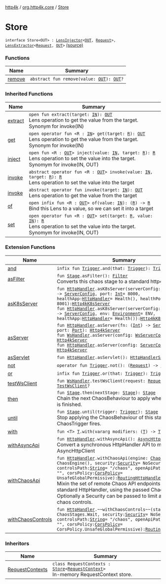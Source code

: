 [http4k](../../index.md) / [org.http4k.core](../index.md) / [Store](./index.md)

# Store

`interface Store<OUT> : `[`LensInjector`](../../org.http4k.lens/-lens-injector/index.md)`<`[`OUT`](index.md#OUT)`, `[`Request`](../-request/index.md)`>, `[`LensExtractor`](../../org.http4k.lens/-lens-extractor/index.md)`<`[`Request`](../-request/index.md)`, `[`OUT`](index.md#OUT)`>` [(source)](https://github.com/http4k/http4k/blob/master/http4k-core/src/main/kotlin/org/http4k/core/Store.kt#L6)

### Functions

| Name | Summary |
|---|---|
| [remove](remove.md) | `abstract fun remove(value: `[`OUT`](index.md#OUT)`): `[`OUT`](index.md#OUT)`?` |

### Inherited Functions

| Name | Summary |
|---|---|
| [extract](../../org.http4k.lens/-lens-extractor/extract.md) | `open fun extract(target: `[`IN`](../../org.http4k.lens/-lens-extractor/index.md#IN)`): `[`OUT`](../../org.http4k.lens/-lens-extractor/index.md#OUT)<br>Lens operation to get the value from the target. Synonym for invoke(IN) |
| [get](../../org.http4k.lens/-lens-extractor/get.md) | `open operator fun <R : `[`IN`](../../org.http4k.lens/-lens-extractor/index.md#IN)`> get(target: `[`R`](../../org.http4k.lens/-lens-extractor/get.md#R)`): `[`OUT`](../../org.http4k.lens/-lens-extractor/index.md#OUT)<br>Lens operation to get the value from the target. Synonym for invoke(IN) |
| [inject](../../org.http4k.lens/-lens-injector/inject.md) | `open fun <R : `[`OUT`](../../org.http4k.lens/-lens-injector/index.md#OUT)`> inject(value: `[`IN`](../../org.http4k.lens/-lens-injector/index.md#IN)`, target: `[`R`](../../org.http4k.lens/-lens-injector/inject.md#R)`): `[`R`](../../org.http4k.lens/-lens-injector/inject.md#R)<br>Lens operation to set the value into the target. Synomym for invoke(IN, OUT) |
| [invoke](../../org.http4k.lens/-lens-injector/invoke.md) | `abstract operator fun <R : `[`OUT`](../../org.http4k.lens/-lens-injector/index.md#OUT)`> invoke(value: `[`IN`](../../org.http4k.lens/-lens-injector/index.md#IN)`, target: `[`R`](../../org.http4k.lens/-lens-injector/invoke.md#R)`): `[`R`](../../org.http4k.lens/-lens-injector/invoke.md#R)<br>Lens operation to set the value into the target |
| [invoke](../../org.http4k.lens/-lens-extractor/invoke.md) | `abstract operator fun invoke(target: `[`IN`](../../org.http4k.lens/-lens-extractor/index.md#IN)`): `[`OUT`](../../org.http4k.lens/-lens-extractor/index.md#OUT)<br>Lens operation to get the value from the target |
| [of](../../org.http4k.lens/-lens-injector/of.md) | `open infix fun <R : `[`OUT`](../../org.http4k.lens/-lens-injector/index.md#OUT)`> of(value: `[`IN`](../../org.http4k.lens/-lens-injector/index.md#IN)`): (`[`R`](../../org.http4k.lens/-lens-injector/of.md#R)`) -> `[`R`](../../org.http4k.lens/-lens-injector/of.md#R)<br>Bind this Lens to a value, so we can set it into a target |
| [set](../../org.http4k.lens/-lens-injector/set.md) | `open operator fun <R : `[`OUT`](../../org.http4k.lens/-lens-injector/index.md#OUT)`> set(target: `[`R`](../../org.http4k.lens/-lens-injector/set.md#R)`, value: `[`IN`](../../org.http4k.lens/-lens-injector/index.md#IN)`): `[`R`](../../org.http4k.lens/-lens-injector/set.md#R)<br>Lens operation to set the value into the target. Synomym for invoke(IN, OUT) |

### Extension Functions

| Name | Summary |
|---|---|
| [and](../../org.http4k.chaos/kotlin.-function1/and.md) | `infix fun `[`Trigger`](../../org.http4k.chaos/-trigger.md)`.and(that: `[`Trigger`](../../org.http4k.chaos/-trigger.md)`): `[`Trigger`](../../org.http4k.chaos/-trigger.md) |
| [asFilter](../../org.http4k.chaos/kotlin.-function1/as-filter.md) | `fun `[`Stage`](../../org.http4k.chaos/-stage.md)`.asFilter(): `[`Filter`](../-filter/index.md)<br>Converts this chaos stage to a standard http4k Filter. |
| [asK8sServer](../../org.http4k.cloudnative/kotlin.-function1/as-k8s-server.md) | `fun `[`HttpHandler`](../-http-handler.md)`.asK8sServer(serverConfig: (port: `[`Int`](https://kotlinlang.org/api/latest/jvm/stdlib/kotlin/-int/index.html)`) -> `[`ServerConfig`](../../org.http4k.server/-server-config/index.md)`, port: `[`Int`](https://kotlinlang.org/api/latest/jvm/stdlib/kotlin/-int/index.html)` = 8000, healthApp: `[`HttpHandler`](../-http-handler.md)` = Health(), healthPort: `[`Int`](https://kotlinlang.org/api/latest/jvm/stdlib/kotlin/-int/index.html)` = 8001): `[`Http4kK8sServer`](../../org.http4k.cloudnative/-http4k-k8s-server/index.md)<br>`fun `[`HttpHandler`](../-http-handler.md)`.asK8sServer(serverConfig: (port: `[`Int`](https://kotlinlang.org/api/latest/jvm/stdlib/kotlin/-int/index.html)`) -> `[`ServerConfig`](../../org.http4k.server/-server-config/index.md)`, env: `[`Environment`](../../org.http4k.cloudnative.env/-environment/index.md)` = ENV, healthApp: `[`HttpHandler`](../-http-handler.md)` = Health()): `[`Http4kK8sServer`](../../org.http4k.cloudnative/-http4k-k8s-server/index.md) |
| [asServer](../../org.http4k.server/kotlin.-function1/as-server.md) | `fun `[`HttpHandler`](../-http-handler.md)`.asServer(fn: (`[`Int`](https://kotlinlang.org/api/latest/jvm/stdlib/kotlin/-int/index.html)`) -> `[`ServerConfig`](../../org.http4k.server/-server-config/index.md)`, port: `[`Port`](../../org.http4k.cloudnative.env/-port/index.md)`): `[`Http4kServer`](../../org.http4k.server/-http4k-server/index.md)<br>`fun `[`WsHandler`](../../org.http4k.websocket/-ws-handler.md)`.asServer(config: `[`WsServerConfig`](../../org.http4k.server/-ws-server-config/index.md)`): `[`Http4kServer`](../../org.http4k.server/-http4k-server/index.md)<br>`fun `[`HttpHandler`](../-http-handler.md)`.asServer(config: `[`ServerConfig`](../../org.http4k.server/-server-config/index.md)`): `[`Http4kServer`](../../org.http4k.server/-http4k-server/index.md) |
| [asServlet](../../org.http4k.servlet/kotlin.-function1/as-servlet.md) | `fun `[`HttpHandler`](../-http-handler.md)`.asServlet(): `[`HttpHandlerServlet`](../../org.http4k.servlet/-http-handler-servlet/index.md) |
| [not](../../org.http4k.chaos/kotlin.-function1/not.md) | `operator fun `[`Trigger`](../../org.http4k.chaos/-trigger.md)`.not(): (`[`Request`](../-request/index.md)`) -> `[`Boolean`](https://kotlinlang.org/api/latest/jvm/stdlib/kotlin/-boolean/index.html) |
| [or](../../org.http4k.chaos/kotlin.-function1/or.md) | `infix fun `[`Trigger`](../../org.http4k.chaos/-trigger.md)`.or(that: `[`Trigger`](../../org.http4k.chaos/-trigger.md)`): `[`Trigger`](../../org.http4k.chaos/-trigger.md) |
| [testWsClient](../../org.http4k.testing/kotlin.-function1/test-ws-client.md) | `fun `[`WsHandler`](../../org.http4k.websocket/-ws-handler.md)`.testWsClient(request: `[`Request`](../-request/index.md)`): `[`TestWsClient`](../../org.http4k.testing/-test-ws-client/index.md)`?` |
| [then](../../org.http4k.chaos/kotlin.-function1/then.md) | `fun `[`Stage`](../../org.http4k.chaos/-stage.md)`.then(nextStage: `[`Stage`](../../org.http4k.chaos/-stage.md)`): `[`Stage`](../../org.http4k.chaos/-stage.md)<br>Chain the next ChaosBehaviour to apply when this stage is finished. |
| [until](../../org.http4k.chaos/kotlin.-function1/until.md) | `fun `[`Stage`](../../org.http4k.chaos/-stage.md)`.until(trigger: `[`Trigger`](../../org.http4k.chaos/-trigger.md)`): `[`Stage`](../../org.http4k.chaos/-stage.md)<br>Stop applying the ChaosBehaviour of this stage when the ChaosTrigger fires. |
| [with](../with.md) | `fun <T> `[`T`](../with.md#T)`.with(vararg modifiers: (`[`T`](../with.md#T)`) -> `[`T`](../with.md#T)`): `[`T`](../with.md#T) |
| [withAsyncApi](../../org.http4k.client/kotlin.-function1/with-async-api.md) | `fun `[`HttpHandler`](../-http-handler.md)`.withAsyncApi(): `[`AsyncHttpClient`](../../org.http4k.client/-async-http-client/index.md)<br>Convert a synchronous HttpHandler API to mimic AsyncHttpClient |
| [withChaosApi](../../org.http4k.chaos/kotlin.-function1/with-chaos-api.md) | `fun `[`HttpHandler`](../-http-handler.md)`.withChaosApi(engine: `[`ChaosEngine`](../../org.http4k.chaos/-chaos-engine/index.md)` = ChaosEngine(), security: `[`Security`](../../org.http4k.contract.security/-security/index.md)` = NoSecurity, controlsPath: `[`String`](https://kotlinlang.org/api/latest/jvm/stdlib/kotlin/-string/index.html)` = "/chaos", openApiPath: `[`String`](https://kotlinlang.org/api/latest/jvm/stdlib/kotlin/-string/index.html)` = "", corsPolicy: `[`CorsPolicy`](../../org.http4k.filter/-cors-policy/index.md)` = UnsafeGlobalPermissive): `[`RoutingHttpHandler`](../../org.http4k.routing/-routing-http-handler/index.md)<br>Mixin the set of remote Chaos API endpoints to a standard HttpHandler, using the passed ChaosStage. Optionally a Security can be passed to limit access to the chaos controls. |
| [withChaosControls](../../org.http4k.chaos/kotlin.-function1/with-chaos-controls.md) | `fun `[`HttpHandler`](../-http-handler.md)`.~~withChaosControls~~(stage: `[`Stage`](../../org.http4k.chaos/-stage.md)` = ChaosStages.Wait, security: `[`Security`](../../org.http4k.contract.security/-security/index.md)` = NoSecurity, controlsPath: `[`String`](https://kotlinlang.org/api/latest/jvm/stdlib/kotlin/-string/index.html)` = "/chaos", openApiPath: `[`String`](https://kotlinlang.org/api/latest/jvm/stdlib/kotlin/-string/index.html)` = "", corsPolicy: `[`CorsPolicy`](../../org.http4k.filter/-cors-policy/index.md)` = CorsPolicy.UnsafeGlobalPermissive): `[`RoutingHttpHandler`](../../org.http4k.routing/-routing-http-handler/index.md) |

### Inheritors

| Name | Summary |
|---|---|
| [RequestContexts](../-request-contexts/index.md) | `class RequestContexts : `[`Store`](./index.md)`<`[`RequestContext`](../-request-context/index.md)`>`<br>In-memory RequestContext store. |
